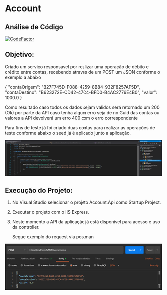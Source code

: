 # Account

## Análise de Código
[![CodeFactor](https://www.codefactor.io/repository/github/cpsilva/chamadofacil/badge)](https://www.codefactor.io/repository/github/cpsilva/chamadofacil)

## Objetivo:

Criado um serviço responsavel por realizar uma operação de débito e crédito entre contas, recebendo atraves de um POST um JSON conforme o exemplo a abaixo 

{
  "contaOrigem": "B27F745D-F088-4259-8B84-932F8257AF5D",
  "contaDestino": "B623272E-CD42-47C4-BFD0-B4AC2776E4B0",
  "valor": 1000.0
}

Como resultado caso todos os dados sejam validos será retornado um 200 (Ok) por parte da API caso tenha algum erro seja de no Guid das contas ou valores a API devolverá um erro 400 com o erro correspondente

Para fins de teste já foi criado duas contas para realizar as operações de teste conforme abaixo o seed já é aplicado junto a aplicação.

![](https://github.com/cpsilva/Account/blob/master/Screenshots/Seed.PNG)

## Execução do Projeto:

1. No Visual Studio selecionar o projeto Account.Api como Startup Project.

2. Executar o projeto com o IIS Express.

3. Neste momento a API da aplicação já está disponivel para acesso e uso da controller.

   Segue exemplo do request via postman

![](https://github.com/cpsilva/Account/blob/master/Screenshots/request-example.png)


